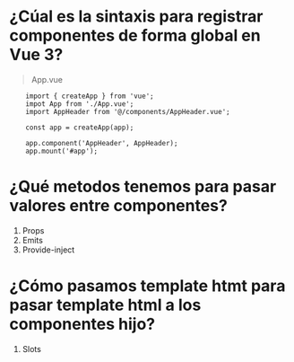 # ¿Cúal es la sintaxis para registrar componentes de forma global en Vue 3?

> App.vue

```vue
    import { createApp } from 'vue';
    impot App from './App.vue';
    import AppHeader from '@/components/AppHeader.vue';

    const app = createApp(app);

    app.component('AppHeader', AppHeader);
    app.mount('#app');

```

# ¿Qué metodos tenemos para pasar valores entre componentes?

1. Props
2. Emits
3. Provide-inject

# ¿Cómo pasamos template htmt para pasar template html a los componentes hijo?

1. Slots

